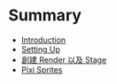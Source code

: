 # Summary

* [Introduction](README.md)
* [Setting Up](setting_up.md)
* [創建 Render 以及 Stage](create_render_and_stage.md)
* [Pixi Sprites](sprites.md)

